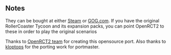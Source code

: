 ## Notes

They can be bought at either [Steam](https://store.steampowered.com/app/285330/) or [GOG.com](https://www.gog.com/game/rollercoaster_tycoon_2). If you have the original RollerCoaster Tycoon and its expansion packs, you can point OpenRCT2 to these in order to play the original scenarios

Thanks to [OpenRCT2 team](https://github.com/OpenRCT2/OpenRCT2) for creating this opensource port.  Also thanks to [kloptops](https://github.com/kloptops/Portmaster-misc/tree/main/OpenRCT2) for the porting work for portmaster.





